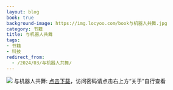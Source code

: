 ```yaml
---
layout: blog
book: true
background-image: https://img.locyoo.com/book与机器人共舞.jpg
category: 书籍
title: 与机器人共舞
tags:
- 书籍
- 科技
redirect_from:
  - /2024/03/与机器人共舞/
---
```

![](https://img.locyoo.com/book与机器人共舞.jpg)
与机器人共舞: <a name = "ref1" href="https://url18.ctfile.com/f/50983618-1380725251-80c7b4?p=3619">点击下载</a>，访问密码请点击右上方“关于”自行查看